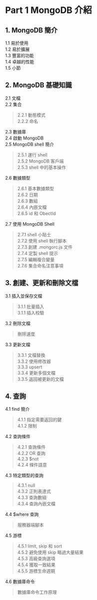 # Part 1 MongoDB 介紹 #

## 1. MongoDB 簡介   ##

1.1 易於使用  
1.2 易於擴展  
1.3 豐富的功能  
1.4 卓越的性能  
1.5 小節  


## 2. MongoDB 基礎知識 ##

2.1 文檔  
2.2 集合  
> 2.2.1 動態模式  
> 2.2.2 命名  

2.3 數據庫  
2.4 啟動 MongoDB  
2.5 MongoDB shell 簡介  
> 2.5.1 運行 shell  
> 2.5.2 MongoDB 客戶端  
> 2.5.3 shell 中的基本操作  

2.6 數據類型  
> 2.6.1 基本數據類型  
> 2.6.2 日期  
> 2.6.3 數組  
> 2.6.4 內嵌文檔  
> 2.6.5 id 和 ObectId  

2.7 使用 MongoDB Shell  
> 2.7.1 shell 小貼士  
> 2.7.2 使用 shell 執行腳本  
> 2.7.3 創建 .mongorc.js 文件  
> 2.7.4 定製 shell 提示  
> 2.7.5 編輯複合變量  
> 2.7.6 集合命名注意事項  


## 3. 創建、更新和刪除文檔 ##

3.1 插入並保存文檔  
> 3.1.1 批量插入  
> 3.1.1 插入校驗  

3.2 刪除文檔  
> 刪除速度  

3.3 更新文檔  
> 3.3.1 文檔替換  
> 3.3.2 使用修改器  
> 3.3.3 upsert  
> 3.3.4 更新多個文檔  
> 3.3.5 返回被更新的文檔  

## 4. 查詢 ##

4.1 find 簡介  
> 4.1.1 指定需要返回的鍵  
> 4.1.2 限制  

4.2 查詢條件  
> 4.2.1 查詢條件  
> 4.2.2 OR 查詢  
> 4.2.3 $not  
> 4.2.4 條件語意  

4.3 特定類型的查詢  
> 4.3.1 null  
> 4.3.2 正則表達式  
> 4.3.3 查詢數組  
> 4.3.4 查詢內嵌文檔  

4.4 $where 查詢  
> 服務器端腳本  

4.5 游標  
> 4.5.1 limit, skip 和 sort  
> 4.5.2 避免使用 skip 略過大量結果  
> 4.5.3 高級查詢選項  
> 4.5.4 獲取一致結果  
> 4.5.5 游標生命週期  

4.6 數據庫命令  
> 數據庫命令工作原理  
